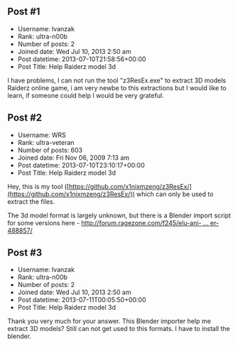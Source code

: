 ## Post #1
- Username: Ivanzak
- Rank: ultra-n00b
- Number of posts: 2
- Joined date: Wed Jul 10, 2013 2:50 am
- Post datetime: 2013-07-10T21:58:56+00:00
- Post Title: Help Raiderz model 3d

I have problems, I can not run the tool "z3ResEx.exe" to extract 3D models Raiderz online game, i am very newbe to this extractions but I would like to learn, if someone could help I would be very grateful.
## Post #2
- Username: WRS
- Rank: ultra-veteran
- Number of posts: 603
- Joined date: Fri Nov 06, 2009 7:13 am
- Post datetime: 2013-07-10T23:10:17+00:00
- Post Title: Help Raiderz model 3d

Hey, this is my tool ([https://github.com/x1nixmzeng/z3ResEx/](https://github.com/x1nixmzeng/z3ResEx/)) which can only be used to extract the files.

The 3d model format is largely unknown, but there is a Blender import script for some versions here - [http://forum.ragezone.com/f245/elu-ani- ... er-488857/](http://forum.ragezone.com/f245/elu-ani-blender-importer-488857/)
## Post #3
- Username: Ivanzak
- Rank: ultra-n00b
- Number of posts: 2
- Joined date: Wed Jul 10, 2013 2:50 am
- Post datetime: 2013-07-11T00:05:50+00:00
- Post Title: Help Raiderz model 3d

Thank you very much for your answer. This Blender importer help me extract 3D models? Still can not get used to this formats. I have to install the blender.
